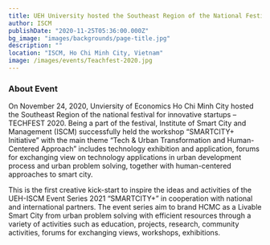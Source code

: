 ```yaml
---
title: UEH University hosted the Southeast Region of the National Festival for Innovative Startups – TechFest 2020
author: ISCM
publishDate: "2020-11-25T05:36:00.000Z"
bg_image: "images/backgrounds/page-title.jpg"
description: "" 
location: "ISCM, Ho Chi Minh City, Vietnam"
image: /images/events/Teachfest-2020.jpg
---
```

### About Event

On November 24, 2020, Unviersity of Economics Ho Chi Minh City hosted the Southeast Region of the national festival for innovative startups – TECHFEST 2020. Being a part of the festival, Institute of Smart City and Management (ISCM) successfully held the workshop “SMARTCITY+ Initiative” with the main theme “Tech & Urban Transformation and Human-Centered Approach” includes technology exhibition and application, forums for exchanging view on technology applications in urban development process and urban problem solving, together with human-centered approaches to smart city. 

 This is the first creative kick-start to inspire the ideas and activities of the UEH-ISCM Event Series 2021 “SMARTCITY+” in cooperation with national and international partners. The event series aim to brand HCMC as a Livable Smart City from urban problem solving with efficient resources through a variety of activities such as education, projects, research, community activities, forums for exchanging views, workshops, exhibitions.
